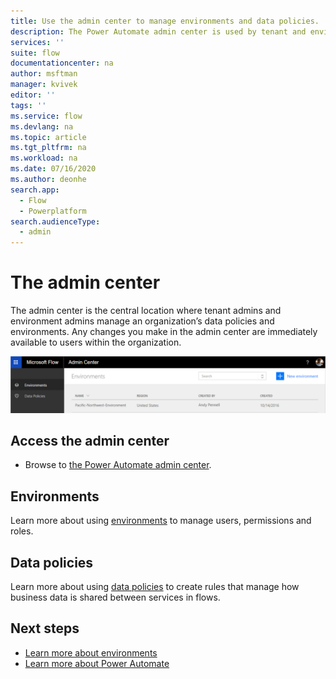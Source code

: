```yaml
---
title: Use the admin center to manage environments and data policies. | Microsoft Docs
description: The Power Automate admin center is used by tenant and environment admins to manage data policies and environments for Power Automate deployments.
services: ''
suite: flow
documentationcenter: na
author: msftman
manager: kvivek
editor: ''
tags: ''
ms.service: flow
ms.devlang: na
ms.topic: article
ms.tgt_pltfrm: na
ms.workload: na
ms.date: 07/16/2020
ms.author: deonhe
search.app: 
  - Flow
  - Powerplatform
search.audienceType: 
  - admin
---
```

# The admin center


The admin center is the central location where tenant admins and environment admins manage an organization’s data policies and environments. Any changes you make in the admin center are immediately available to users within the organization.

![Displays the overview of the admin center](./media/admin-center-introduction/overview.png)

## Access the admin center

* Browse to [the Power Automate admin center](https://admin.flow.microsoft.com).

## Environments

Learn more about using [environments](environments-overview-admin.md) to manage users, permissions and roles.

## Data policies

Learn more about using [data policies](https://docs.microsoft.com/power-platform/admin/prevent-data-loss) to create rules that manage how business data is shared between services in flows.

## Next steps

* [Learn more about environments](environments-overview-admin.md)
* [Learn more about Power Automate](getting-started.md)
